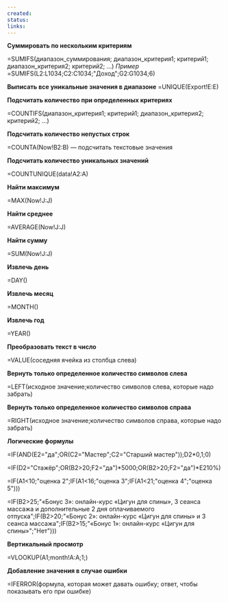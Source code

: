 ```yaml
---
created: 
status: 
links:
---
```

**Суммировать по нескольким критериям**

=SUMIFS(диапазон_суммирования; диапазон_критерия1; критерий1; диапазон_критерия2; критерий2; ...)
*Пример*
	=SUMIFS(L2:L1034;C2:C1034;"Доход";G2:G1034;6)

**Выписать все уникальные значения в диапазоне**
=UNIQUE(Export!E:E)

**Подсчитать количество при определенных критериях**

=COUNTIFS(диапазон_критерия1; критерий1; диапазон_критерия2; критерий2; ...)

**Подсчитать количество непустых строк**

=COUNTA(Now!B2:B) — подсчитать текстовые значения

**Подсчитать количество уникальных значений**

=COUNTUNIQUE(data!A2:A)

**Найти максимум**

=MAX(Now!J:J)

 **Найти среднее**

=AVERAGE(Now!J:J)

**Найти сумму**

=SUM(Now!J:J)

**Извлечь день**

=DAY()

**Извлечь месяц**

=MONTH()

**Извлечь год**

=YEAR()

**Преобразовать текст в число**

=VALUE(соседняя ячейка из столбца слева)

**Вернуть только определенное количество символов слева**

=LEFT(исходное значение;количество символов слева, которые надо забрать)

**Вернуть только определенное количество символов справа**

=RIGHT(исходное значение;количество символов справа, которые надо забрать)

**Логические формулы**

=IF(AND(E2="да";OR(C2="Мастер";C2="Старший мастер"));D2\*0,1;0)

=IF(D2="Стажёр";OR(B2>20;F2="да")\*5000;OR(B2>20;F2="да")\*E210%)

=IF(A1<10;"оценка 2";IF(A1<16;"оценка 3";IF(A1<21;"оценка 4";"оценка 5")))

=IF(B2>25;"«Бонус 3»: онлайн-курс «Цигун для спины», 3 сеанса массажа и дополнительные 2 дня оплачиваемого отпуска";IF(B2>20;"«Бонус 2»: онлайн-курс «Цигун для спины» и 3 сеанса массажа";IF(B2>15;"«Бонус 1»: онлайн-курс «Цигун для спины»";"Нет")))

**Вертикальный просмотр**

=VLOOKUP(A1;month!A:A;1;)

**Добавление значения в случае ошибки**


=IFERROR(формула, которая может давать ошибку; ответ, чтобы показывать его при ошибке)